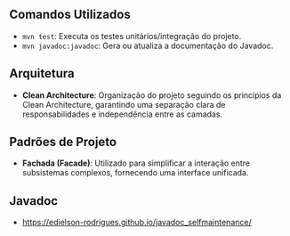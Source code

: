 ## Comandos Utilizados

- `mvn test`: Executa os testes unitários/integração do projeto.
- `mvn javadoc:javadoc`: Gera ou atualiza a documentação do Javadoc.

## Arquitetura

- **Clean Architecture**: Organização do projeto seguindo os princípios da Clean Architecture, garantindo uma separação clara de responsabilidades e independência entre as camadas.

## Padrões de Projeto

- **Fachada (Facade)**: Utilizado para simplificar a interação entre subsistemas complexos, fornecendo uma interface unificada.

## Javadoc
- https://edielson-rodrigues.github.io/javadoc_selfmaintenance/
